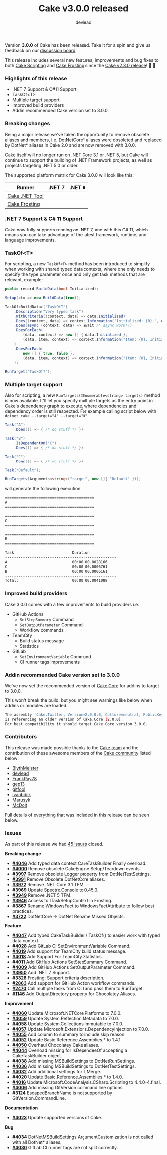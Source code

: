 ﻿---
title: Cake v3.0.0 released
category: Release Notes
author: devlead
releaseName: 3.0.0
---

Version **3.0.0** of Cake has been released. Take it for a spin and give us feedback on our [discussion board](https://github.com/cake-build/cake/discussions/4064).

This release includes several new features, improvements and bug fixes to both [Cake Scripting](/docs/running-builds/runners/dotnet-tool) and [Cake Frosting](/docs/running-builds/runners/cake-frosting) since the [Cake v2.3.0 release](/blog/2022/10/cake-v2.3.0-released)! 🚀 🍰

### Highlights of this release

- .NET 7 Support & C#11 Support
- TaskOf&lt;T&gt;
- Multiple target support
- Improved build providers
- Addin recommended Cake version set to 3.0.0

### Breaking changes

Being a major release we've taken the opportunity to remove obsolete aliases and members, i.e. DotNetCore* aliases were obsoleted and replaced by DotNet* aliases in Cake 2.0 and are now removed with 3.0.0.

Cake itself will no longer run on .NET Core 3.1 or .NET 5, but Cake will continue to support the building of .NET Framework projects, as well as projects targeting .NET 5.0 or older. 

The supported platform matrix for Cake 3.0.0 will look like this:

| Runner                           | .NET 7                                          | .NET 6                                          |
| -------------------------------- |:-----------------------------------------------:|:-----------------------------------------------:|
| [Cake .NET Tool]                 | <i class="fa fa-check" style="color:green"></i> | <i class="fa fa-check" style="color:green"></i> |
| [Cake Frosting]                  | <i class="fa fa-check" style="color:green"></i> | <i class="fa fa-check" style="color:green"></i> |


### .NET 7 Support & C# 11 Support

Cake now fully supports running on .NET 7, and with this C# 11, which means you can take advantage of the latest framework, runtime, and language improvements.

### TaskOf&lt;T&gt;

For scripting, a new `TaskOf<T>` method has been introduced to simplify when working with shared typed data contexts, where one only needs to specify the type parameter once and only get task methods that are relevant, example:

```csharp
public record BuildData(bool Initialized);

Setup(ctx => new BuildData(true));

TaskOf<BuildData>("TaskOfT")
    .Description("Very typed task")
    .WithCriteria((context, data) => data.Initialized)
    .Does((context, data) => context.Information("Initialized: {0}.", data.Initialized))
    .Does(async (context, data) => await /* async work*/)
    .DoesForEach(
        (data, context) => new [] { data.Initialized },
        (data, item, context) => context.Information("Item: {0}, Initialized: {1}.", item, data.Initialized)
    )
    .DoesForEach(
        new [] { true, false },
        (data, item, context) => context.Information("Item: {0}, Initialized: {1}.", item, data.Initialized)
    );

RunTarget("TaskOfT");
```

### Multiple target support

Also for scripting, a new `RunTargets(IEnumerable<string> targets)` method is now available. It'll let you specify multiple targets as the entry point in Cake's dependency graph to execute, where dependencies and dependency order is still respected. For example calling script below with `dotnet cake --target="A" --target="B"`

```csharp
Task("A")
    .Does(() => { /* do stuff */ });

Task("B")
    .IsDependentOn("C")
    .Does(() => { /* do stuff */ });

Task("C")
    .Does(() => { /* do stuff */ });

Task("Default");

RunTargets(Arguments<string>("target", new []{ "Default" }));
```

will generate the following execution

```bash
========================================
A
========================================

========================================
C
========================================

========================================
B
========================================

Task                          Duration
--------------------------------------------------
A                             00:00:00.0028166
C                             00:00:00.0006761
B                             00:00:00.0006161
--------------------------------------------------
Total:                        00:00:00.0041088
```

### Improved build providers

Cake 3.0.0 comes with a few improvements to build providers i.e.

- GitHub Actions
    - `SetStepSummary` Command
    - `SetOutputParameter` Command
    - Workflow commands
- TeamCity
    - Build status message
    - Statistics
- GitLab
    - `SetEnvironmentVariable` Command
    - CI runner tags improvements

### Addin recommended Cake version set to 3.0.0

We've now set the recommended version of [Cake.Core](https://www.nuget.org/packages/Cake.Core) for addins to target to 3.0.0.

This won't break the build, but you might see warnings like below when addins or modules are loaded.

```bash
The assembly 'Cake.Twitter, Version=2.0.0.0, Culture=neutral, PublicKeyToken=null' 
is referencing an older version of Cake.Core (2.0.0). 
For best compatibility it should target Cake.Core version 3.0.0.
```


### Contributors

This release was made possible thanks to the [Cake team](/docs/team/) and the contribution of these awesome members of the [Cake community](/community/thanks/) listed below:

- [BlythMeister](https://github.com/BlythMeister)
- [devlead](https://github.com/devlead)
- [FrankRay78](https://github.com/FrankRay78)
- [gep13](https://github.com/gep13)
- [gitfool](https://github.com/gitfool)
- [ivanbibik](https://github.com/ivanbibik)
- [Marusyk](https://github.com/Marusyk)
- [McDoit](https://github.com/McDoit)

Full details of everything that was included in this release can be seen below.

<!--excerpt-->

### Issues

As part of this release we had [45 issues](https://github.com/cake-build/cake/milestone/81?closed=1) closed.

__Breaking change__

- [__#4046__](https://github.com/cake-build/cake/issues/4046) Add typed data context CakeTaskBuilder.Finally<T> overload.
- [__#4000__](https://github.com/cake-build/cake/issues/4000) Remove obsolete CakeEngine Setup/Teardown events.
- [__#3997__](https://github.com/cake-build/cake/issues/3997) Remove obsolete Logger property from DotNetTestSettings.
- [__#3991__](https://github.com/cake-build/cake/issues/3991) Remove Obsolete DotNetCore aliases.
- [__#3972__](https://github.com/cake-build/cake/issues/3972) Remove .NET Core 3.1 TFM.
- [__#3969__](https://github.com/cake-build/cake/issues/3969) Update Spectre.Console to 0.45.0.
- [__#3949__](https://github.com/cake-build/cake/issues/3949) Remove .NET 5 TFM.
- [__#3946__](https://github.com/cake-build/cake/issues/3946) Access to ITaskSetupContext in Frosting.
- [__#3867__](https://github.com/cake-build/cake/issues/3867) Rename WindowsFact to WindowsFactAttribute to follow best practices.
- [__#3722__](https://github.com/cake-build/cake/issues/3722) DotNetCore -> DotNet Rename Missed Objects.

__Feature__

- [__#4047__](https://github.com/cake-build/cake/issues/4047) Add typed CakeTaskBuilder / TaskOf<T>() to easier work with typed data context.
- [__#4028__](https://github.com/cake-build/cake/issues/4028) Add GitLab CI SetEnvironmentVariable Command.
- [__#4019__](https://github.com/cake-build/cake/issues/4019) Add support for TeamCity build status message.
- [__#4018__](https://github.com/cake-build/cake/issues/4018) Add Support For TeamCity Statistics.
- [__#4011__](https://github.com/cake-build/cake/issues/4011) Add GitHub Actions SetStepSummary Command.
- [__#4009__](https://github.com/cake-build/cake/issues/4009) Add GitHub Actions SetOutputParameter Command.
- [__#3950__](https://github.com/cake-build/cake/issues/3950) Add .NET 7 Support.
- [__#3328__](https://github.com/cake-build/cake/issues/3328) Frosting: Support criteria description.
- [__#2863__](https://github.com/cake-build/cake/issues/2863) Add support for GitHub Action workflow commands.
- [__#2470__](https://github.com/cake-build/cake/issues/2470) Call multiple tasks from CLI and pass them to RunTarget.
- [__#1146__](https://github.com/cake-build/cake/issues/1146) Add OutputDirectory property for Chocolatey Aliases.

__Improvement__

- [__#4060__](https://github.com/cake-build/cake/issues/4060) Update Microsoft.NETCore.Platforms to 7.0.0.
- [__#4059__](https://github.com/cake-build/cake/issues/4059) Update System.Reflection.Metadata to 7.0.0.
- [__#4058__](https://github.com/cake-build/cake/issues/4058) Update System.Collections.Immutable to 7.0.0.
- [__#4057__](https://github.com/cake-build/cake/issues/4057) Update Microsoft.Extensions.DependencyInjection to 7.0.0.
- [__#4055__](https://github.com/cake-build/cake/issues/4055) Add column to summary to include skip reason.
- [__#4052__](https://github.com/cake-build/cake/issues/4052) Update Basic.Reference.Assemblies.* to 1.4.1.
- [__#4050__](https://github.com/cake-build/cake/issues/4050) Overhaul Chocolatey Cake aliases.
- [__#4044__](https://github.com/cake-build/cake/issues/4044) Overload missing for IsDependeeOf accepting a CakeTaskBuilder object.
- [__#4038__](https://github.com/cake-build/cake/issues/4038) Add missing MSBuildSettings to DotNetRunSettings.
- [__#4036__](https://github.com/cake-build/cake/issues/4036) Add missing MSBuildSettings to DotNetTestSettings.
- [__#4032__](https://github.com/cake-build/cake/issues/4032) Add additional settings for ILMerge.
- [__#4020__](https://github.com/cake-build/cake/issues/4020) Update Basic.Reference.Assemblies.*  to 1.4.0.
- [__#4016__](https://github.com/cake-build/cake/issues/4016) Update Microsoft.CodeAnalysis.CSharp.Scripting to 4.4.0-4.final.
- [__#4006__](https://github.com/cake-build/cake/issues/4006) Add missing GitVersion command line options.
- [__#3124__](https://github.com/cake-build/cake/issues/3124) EscapedBranchName is not supported by GitVersion.CommandLine.

__Documentation__

- [__#4023__](https://github.com/cake-build/cake/issues/4023) Update supported versions of Cake.

__Bug__

- [__#4034__](https://github.com/cake-build/cake/issues/4034) DotNetMSBuildSettings ArgumentCustomization is not called with all DotNet* aliases.
- [__#4030__](https://github.com/cake-build/cake/issues/4030) GitLab CI runner tags are not split correctly.

[Cake .NET Tool]: /docs/running-builds/runners/dotnet-tool
[Cake Frosting]: /docs/running-builds/runners/cake-frosting
